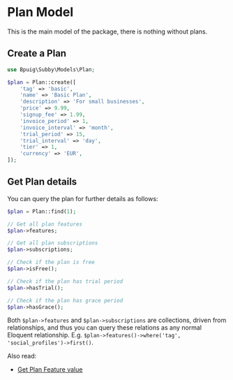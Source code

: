 # Plan Model

This is the main model of the package, there is nothing without plans.

## Create a Plan<a name="create-plan"></a>

```php
use Bpuig\Subby\Models\Plan;

$plan = Plan::create([
    'tag' => 'basic',
    'name' => 'Basic Plan',
    'description' => 'For small businesses',
    'price' => 9.99,
    'signup_fee' => 1.99,
    'invoice_period' => 1,
    'invoice_interval' => 'month',
    'trial_period' => 15,
    'trial_interval' => 'day',
    'tier' => 1,
    'currency' => 'EUR',
]);
```

## Get Plan details<a name="get-plan-details"></a>

You can query the plan for further details as follows:

```php
$plan = Plan::find(1);

// Get all plan features                
$plan->features;

// Get all plan subscriptions
$plan->subscriptions;

// Check if the plan is free
$plan->isFree();

// Check if the plan has trial period
$plan->hasTrial();

// Check if the plan has grace period
$plan->hasGrace();
```

Both `$plan->features` and `$plan->subscriptions` are collections, driven from relationships, and thus you can query
these relations as any normal Eloquent relationship. E.g. `$plan->features()->where('tag', 'social_profiles')->first()`.

Also read:

- [Get Plan Feature value](/models/plan-feature-model.md)
